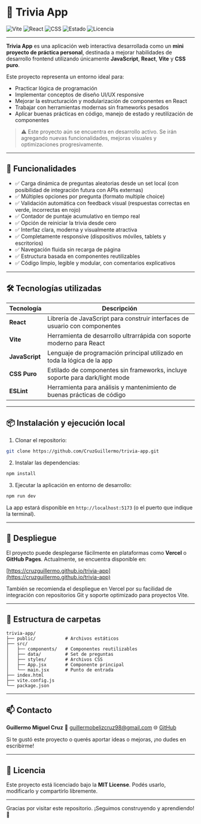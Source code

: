 # 🎯 Trivia App

![Vite](https://img.shields.io/badge/Vite-Frontend-blueviolet?logo=vite)
![React](https://img.shields.io/badge/React-JS-blue?logo=react)
![CSS](https://img.shields.io/badge/CSS-Puro-264de4?logo=css3)
![Estado](https://img.shields.io/badge/Estado-En%20desarrollo-orange)
![Licencia](https://img.shields.io/badge/Licencia-MIT-green)

---

**Trivia App** es una aplicación web interactiva desarrollada como un **mini proyecto de práctica personal**, destinada a mejorar habilidades de desarrollo frontend utilizando únicamente **JavaScript**, **React**, **Vite** y **CSS puro**.

Este proyecto representa un entorno ideal para:

* Practicar lógica de programación
* Implementar conceptos de diseño UI/UX responsive
* Mejorar la estructuración y modularización de componentes en React
* Trabajar con herramientas modernas sin frameworks pesados
* Aplicar buenas prácticas en código, manejo de estado y reutilización de componentes

> ⚠️ Este proyecto aún se encuentra en desarrollo activo. Se irán agregando nuevas funcionalidades, mejoras visuales y optimizaciones progresivamente.

---

## 🧠 Funcionalidades

* ✅ Carga dinámica de preguntas aleatorias desde un set local (con posibilidad de integración futura con APIs externas)
* ✅ Múltiples opciones por pregunta (formato multiple choice)
* ✅ Validación automática con feedback visual (respuestas correctas en verde, incorrectas en rojo)
* ✅ Contador de puntaje acumulativo en tiempo real
* ✅ Opción de reiniciar la trivia desde cero
* ✅ Interfaz clara, moderna y visualmente atractiva
* ✅ Completamente responsive (dispositivos móviles, tablets y escritorios)
* ✅ Navegación fluida sin recarga de página
* ✅ Estructura basada en componentes reutilizables
* ✅ Código limpio, legible y modular, con comentarios explicativos

---

## 🛠 Tecnologías utilizadas

| Tecnología     | Descripción                                                                  |
| -------------- | ---------------------------------------------------------------------------- |
| **React**      | Librería de JavaScript para construir interfaces de usuario con componentes  |
| **Vite**       | Herramienta de desarrollo ultrarrápida con soporte moderno para React        |
| **JavaScript** | Lenguaje de programación principal utilizado en toda la lógica de la app     |
| **CSS Puro**   | Estilado de componentes sin frameworks, incluye soporte para dark/light mode |
| **ESLint**     | Herramienta para análisis y mantenimiento de buenas prácticas de código      |

---

## 📦 Instalación y ejecución local

1. Clonar el repositorio:

```bash
git clone https://github.com/CruzGuillermo/trivia-app.git
```

2. Instalar las dependencias:

```bash
npm install
```

3. Ejecutar la aplicación en entorno de desarrollo:

```bash
npm run dev
```

La app estará disponible en `http://localhost:5173` (o el puerto que indique la terminal).

---

## 🚀 Despliegue

El proyecto puede desplegarse fácilmente en plataformas como **Vercel** o **GitHub Pages**. Actualmente, se encuentra disponible en:

[https://cruzguillermo.github.io/trivia-app](https://cruzguillermo.github.io/trivia-app)

También se recomienda el despliegue en Vercel por su facilidad de integración con repositorios Git y soporte optimizado para proyectos Vite.

---

## 📁 Estructura de carpetas

```
trivia-app/
├── public/           # Archivos estáticos
├── src/
│   ├── components/   # Componentes reutilizables
│   ├── data/         # Set de preguntas
│   ├── styles/       # Archivos CSS
│   ├── App.jsx       # Componente principal
│   └── main.jsx      # Punto de entrada
├── index.html
├── vite.config.js
└── package.json
```

---

## 📫 Contacto

**Guillermo Miguel Cruz**
📧 [guillermobelizcruz98@gmail.com](mailto:guillermobelizcruz98@gmail.com)
🌐 [GitHub](https://github.com/CruzGuillermo)

Si te gustó este proyecto o querés aportar ideas o mejoras, ¡no dudes en escribirme!

---

## 📝 Licencia

Este proyecto está licenciado bajo la **MIT License**. Podés usarlo, modificarlo y compartirlo libremente.

---

Gracias por visitar este repositorio. ¡Seguimos construyendo y aprendiendo! 🚀
